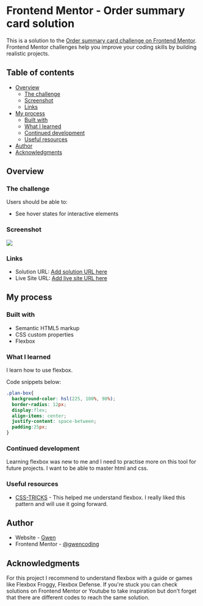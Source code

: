 # Frontend Mentor - Order summary card solution

This is a solution to the [Order summary card challenge on Frontend Mentor](https://www.frontendmentor.io/challenges/order-summary-component-QlPmajDUj). Frontend Mentor challenges help you improve your coding skills by building realistic projects. 

## Table of contents

- [Overview](#overview)
  - [The challenge](#the-challenge)
  - [Screenshot](#screenshot)
  - [Links](#links)
- [My process](#my-process)
  - [Built with](#built-with)
  - [What I learned](#what-i-learned)
  - [Continued development](#continued-development)
  - [Useful resources](#useful-resources)
- [Author](#author)
- [Acknowledgments](#acknowledgments)

## Overview

### The challenge

Users should be able to:

- See hover states for interactive elements

### Screenshot

![](./my-desktop-solution.png)

### Links

- Solution URL: [Add solution URL here](https://your-solution-url.com)
- Live Site URL: [Add live site URL here](https://your-live-site-url.com)

## My process

### Built with

- Semantic HTML5 markup
- CSS custom properties
- Flexbox

### What I learned

I learn how to use flexbox.

Code snippets below:

```css
.plan-box{
  background-color: hsl(225, 100%, 98%);
  border-radius: 12px;
  display:flex;
  align-items: center;
  justify-content: space-between;
  padding:25px;
}
```

### Continued development

Learning flexbox was new to me and I need to practise more on this tool for future projects. I want to be able to master html and css.

### Useful resources

- [CSS-TRICKS](https://css-tricks.com/snippets/css/a-guide-to-flexbox/) - This helped me understand flexbox. I really liked this pattern and will use it going forward.

## Author

- Website - [Gwen](https://www.your-site.com)
- Frontend Mentor - [@gwencoding](https://www.frontendmentor.io/profile/gwencoding)

## Acknowledgments

For this project I recommend to understand flexbox with a guide or games like Flexbox Froggy, Flexbox Defense. If you're stuck you can check solutions on Frontend Mentor or Youtube to take inspiration but don't forget that there are different codes to reach the same solution.

